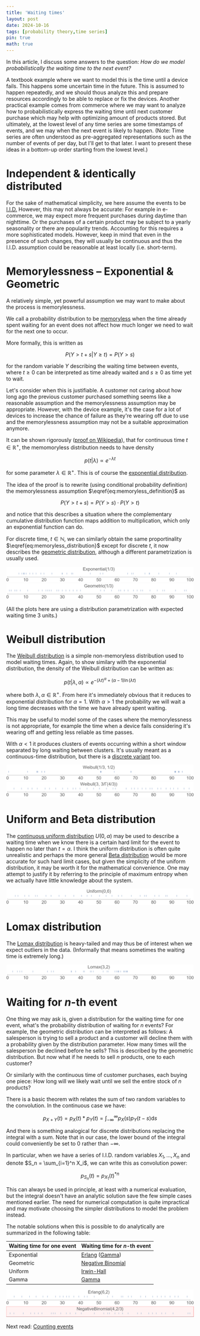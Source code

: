 ```yaml
---
title: 'Waiting times'
layout: post
date: 2024-10-16
tags: [probability theory,time series]
pin: true
math: true
---
```


In this article, I discuss some answers to the question:
_How do we model probabilistically the waiting time to the next event?_

A textbook example where we want to model this is the time until a device fails. This happens some uncertain time in the future.
This is assumed to happen repeatedly, and we should thous analyze this and prepare resources accordingly to be able to replace or fix the devices.
Another practical example comes from commerce where we may want to analyze how to probabilistically express the waiting time until
next customer purchase which may help with optimizing amount of products stored.
But ultimately, at the lowest level of any time series are some timestamps of events,
and we may when the next event is likely to happen.
(Note: Time series are often understood as pre-aggregated representations such as the number of events of per day,
but I'll get to that later.
I want to present these ideas in a bottom-up order starting from the lowest level.)

# Independent & identically distributed
For the sake of mathematical simplicity, we here assume the events to be [I.I.D.](https://en.wikipedia.org/wiki/Independent_and_identically_distributed_random_variables)
However, this may not always be accurate:
For example in e-commerce, we may expect more frequent purchases during daytime than nighttime. 
Or the purchases of a certain product may be subject to a yearly seasonality or there are popularity trends. 
Accounting for this requires a more sophisticated models.
However, keep in mind that even in the presence of such changes, they will usually be continuous
and thus the I.I.D. assumption could be reasonable at least locally (i.e. short-term).

# Memorylessness – Exponential & Geometric
A relatively simple, yet powerful assumption we may want to make about the process is memorylessness.

We call a probability distribution to be [memoryless](https://en.wikipedia.org/wiki/Memorylessness) when 
the time already spent waiting for an event does not affect how much longer we need to wait for the next one to occur.

More formally, this is written as 

$$\begin{equation} \label{eq:memoryless_definition} P(Y > t+s | Y \ge t)=P(Y > s) \end{equation}$$

for the random variable $Y$ describing the waiting time between events, where $t\ge0$ can be interpreted as time already waited and $s\ge0$ as time yet to wait.
    
Let's consider when this is justifiable.
A customer not caring about how long ago the previous customer purchased something seems like a reasonable assumption and the memorylessness assumption may be appropriate.
However, with the device example, it's the case for a lot of devices to increase the chance of failure as they're wearing off due to use and the memorylessness assumption may not be a suitable approximation anymore. 

It can be shown rigorously ([proof on Wikipedia](https://en.wikipedia.org/wiki/Memorylessness)), that for continuous time $t \in \mathbb{R}^+$, the memomoryless distribution
needs to have density 

$$\begin{equation}\label{eq:memoryless_distribution} p(t|\lambda) \propto e^{-\lambda t} \end{equation}$$

for some parameter $\lambda \in \mathbb{R}^+$.
This is of course the [exponential distribution](https://en.wikipedia.org/wiki/Exponential_distribution).

The idea of the proof is to rewrite (using conditional probability definition) the memorylessness assumption $\eqref{eq:memoryless_definition}$ as

$$P(Y > t+s) = P(Y > s) \cdot P(Y > t)$$

and notice that this describes a situation where the complementary cumulative distribution function maps addition to multiplication,
which only an exponential function can do.

For discrete time, $t \in \mathbb{N}$, we can similarly obtain the same proportinality $\eqref{eq:memoryless_distribution}$
except for discrete $t$, it now describes the [geometric distribution](https://en.wikipedia.org/wiki/Geometric_distribution),
although a different parametrization is usually used.

![](/assets/images/exponential_events.png "Sample waiting times from Exponential(1/3) distribution")
![](/assets/images/geometric_events.png "Sample waiting times Geometric(1/3) distribution")

(All the plots here are using a distribution parametrization with expected waiting time 3 units.)

# Weibull distribution
The [Weibull distribution](https://en.wikipedia.org/wiki/Weibull_distribution) is a simple non-memoryless distribution used to model waiting times.
Again, to show similary with the exponential distribution, the density of the Weibull distribution can be written as:

$$ p(t|\lambda,\alpha) \propto e^{- (\lambda t)^{\alpha} + (\alpha-1)\ln(\lambda t)} $$

where both $\lambda,\alpha \in \mathbb{R}^+$.
From here it's immediately obvious that it reduces to exponential distribution for <nobr>$\alpha=1$.</nobr>
With $\alpha>1$ the probability we will wait a long time decreases with the time we have already spent waiting.

This may be useful to model some of the cases where the memorylessness is not appropriate,
for example the time when a device fails considering it's wearing off and getting less reliable as time passes.

With $\alpha<1$ it produces clusters of events occurring within a short window separated by long waiting between clusters. 
It's usually meant as a continuous-time distribution, but there is a [discrete variant](https://en.wikipedia.org/wiki/Discrete_Weibull_distribution) too.

![](/assets/images/weibull_events1.png "Sample waiting times from Weibull(1/3, 1/2) distribution")
![](/assets/images/weibull_events2.png "Sample waiting times from Weibull(3, 3/Γ(4/3)) distribution")


# Uniform and Beta distribution
The [continuous uniform distribution](https://en.wikipedia.org/wiki/Continuous_uniform_distribution) $U(0, \alpha)$ may be used to describe a waiting time when we know there is a certain hard limit for the event to happen no later than $t=\alpha$.
I think the uniform distribution is often quite unrealistic and perhaps the more general [Beta distribution](https://en.wikipedia.org/wiki/Beta_distribution) would be more accurate for such hard limit cases,
but given the simplicity of the uniform distribution, it may be worth it for the mathematical convenience.
One may attempt to justify it by referring to the principle of maximum entropy when we actually have little knowledge about the system.

![](/assets/images/uniform_events.png "Sample waiting times from continuous Uniform(0,6) distribution")

# Lomax distribution
The [Lomax distribution](https://en.wikipedia.org/wiki/Lomax_distribution) is heavy-tailed and may thus be of interest when we expect outliers in the data. 
(Informally that means sometimes the waiting time is extremely long.)

![](/assets/images/lomax_events.png "Sample waiting times from Lomax(3,2) distribution")


# Waiting for $n$-th event
One thing we may ask is, given a distribution for the waiting time for one event, what's the probability distribution of waiting for $n$ events?
For example, the geometric distribution can be interpreted as follows:
A salesperson is trying to sell a product and a customer will decline them with a probability given by the distribution parameter.
How many times will the salesperson be declined before he sells? This is described by the geometric distribution.
But now what if he needs to sell $n$ products, one to each customer?

Or similarly with the continuous time of customer purchases, each buying one piece: How long will we likely wait until we sell the entire stock of $n$ products? 

There is a basic theorem with relates the sum of two random variables to the convolution. In the continuous case we have:

$$p_{X+Y}(t) = p_X(t) \ast p_Y(t) = \int_{-\infty}^{\infty} p_X(s) p_Y(t-s) \mathrm{d}s$$

And there is something analogical for discrete distributions replacing the integral with a sum.
Note that in our case, the lower bound of the integral could conveniently be set to $0$ rather than $-\infty$.

In particular, when we have a series of I.I.D. random variables $X_1, ..., X_n$
and denote $S_n = \sum_{i=1}^n X_i$, we can write this as convolution power:

$$p_{S_n}(t) = p_{X_1}(t)^{\ast n}$$

This can always be used in principle, at least with a numerical evaluation, but the integral doesn't have an analytic solution save the few simple cases mentioned earlier.
The need for numerical computation is quite impractical and may motivate choosing the simpler distributions to model the problem instead.

The notable solutions when this is possible to do analytically are summarized in the following table:

| Waiting time for one event | Waiting time for $n$-th event                                                                                           |
|----------------------------|-------------------------------------------------------------------------------------------------------------------------|
| Exponential                | [Erlang](https://en.wikipedia.org/wiki/Erlang_distribution) ([Gamma](https://en.wikipedia.org/wiki/Gamma_distribution)) |
| Geometric                  | [Negative Binomial](https://en.wikipedia.org/wiki/Negative_binomial_distribution)                                       |
| Uniform                    | [Irwin-Hall](https://en.wikipedia.org/wiki/Irwin%E2%80%93Hall_distribution)                                             |
| Gamma                      | [Gamma](https://en.wikipedia.org/wiki/Gamma_distribution)                                                               |

![](/assets/images/erlang_events.png "Sample waiting times from Erlang(6,2) distribution")
![](/assets/images/nb_events.png "Sample waiting times from NegativeBinomial(4,2/3) distribution")

Next read: [Counting events](/posts/counting-events/)
